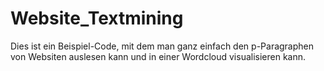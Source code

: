 # Website_Textmining

Dies ist ein Beispiel-Code, mit dem man ganz einfach den p-Paragraphen von Websiten auslesen kann und in einer Wordcloud visualisieren kann.